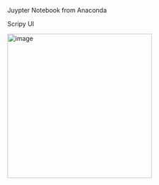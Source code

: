 Juypter Notebook from Anaconda

Scripy UI

<img width="327" alt="image" src="https://github.com/richhann/SpectalBlurwGuassian/assets/63624702/6e4c60d2-bf37-449e-9f76-687ec1fddad7">

